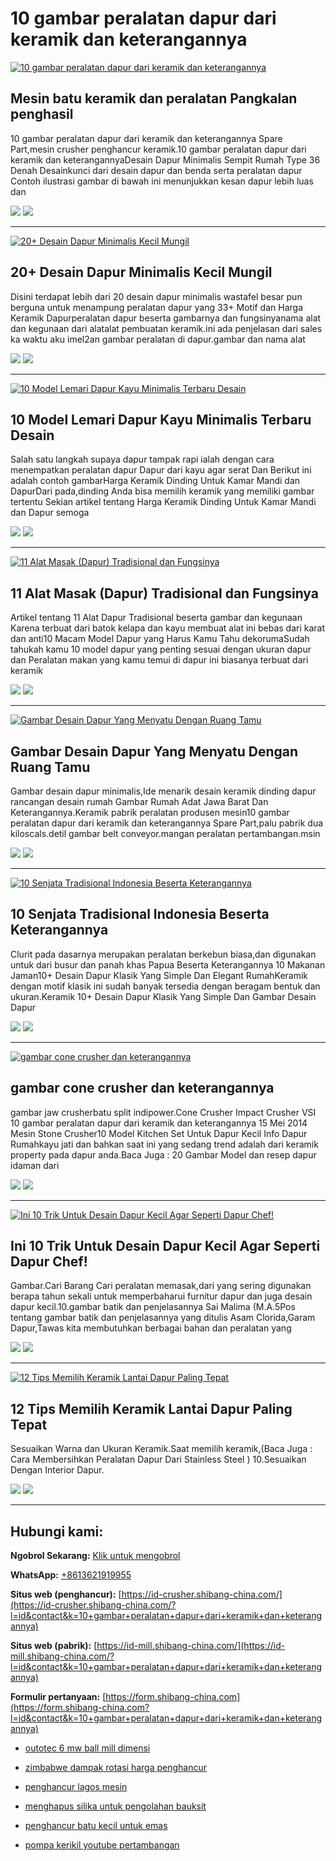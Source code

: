 # 10 gambar peralatan dapur dari keramik dan keterangannya

<a href="https://swt.shibang-china.com/?l=id&img&k=10+gambar+peralatan+dapur+dari+keramik+dan+keterangannya" target="_blank">![10 gambar peralatan dapur dari keramik dan keterangannya](http://static.shibang-china.com/all-800x300/48.jpg)</a>

## Mesin batu keramik dan peralatan Pangkalan penghasil
10 gambar peralatan dapur dari keramik dan keterangannya Spare Part,mesin crusher penghancur keramik.10 gambar peralatan dapur dari keramik dan keterangannyaDesain Dapur Minimalis Sempit Rumah Type 36 Denah Desainkunci dari desain dapur dan benda serta peralatan dapur Contoh ilustrasi gambar di bawah ini menunjukkan kesan dapur lebih luas dan


<a href="https://whatsapp.shibangsoft.com/WhatsApp.php" target="_blank" title="WhatsApp">![](http://static.shibang-china.com/icon/whatsapp.png)</a> <a href="https://swt.shibang-china.com/?l=id&icon&k=10+gambar+peralatan+dapur+dari+keramik+dan+keterangannya" target="_blank">![](http://static.shibang-china.com/icon/chat-id.png)</a>

---

<a href="https://swt.shibang-china.com/?l=id&img&k=10+gambar+peralatan+dapur+dari+keramik+dan+keterangannya" target="_blank">![20+ Desain Dapur Minimalis Kecil Mungil](http://static.shibang-china.com/all-800x300/733.jpg)</a>

## 20+ Desain Dapur Minimalis Kecil Mungil
Disini terdapat lebih dari 20 desain dapur minimalis wastafel besar pun berguna untuk menampung peralatan dapur yang 33+ Motif dan Harga Keramik Dapurperalatan dapur beserta gambarnya dan fungsinyanama alat dan kegunaan dari alatalat pembuatan keramik.ini ada penjelasan dari sales ka waktu aku imel2an gambar peralatan di dapur.gambar dan nama alat


<a href="https://whatsapp.shibangsoft.com/WhatsApp.php" target="_blank" title="WhatsApp">![](http://static.shibang-china.com/icon/whatsapp.png)</a> <a href="https://swt.shibang-china.com/?l=id&icon&k=10+gambar+peralatan+dapur+dari+keramik+dan+keterangannya" target="_blank">![](http://static.shibang-china.com/icon/chat-id.png)</a>

---

<a href="https://swt.shibang-china.com/?l=id&img&k=10+gambar+peralatan+dapur+dari+keramik+dan+keterangannya" target="_blank">![10 Model Lemari Dapur Kayu Minimalis Terbaru Desain](http://static.shibang-china.com/all-800x300/883.jpg)</a>

## 10 Model Lemari Dapur Kayu Minimalis Terbaru Desain
Salah satu langkah supaya dapur tampak rapi ialah dengan cara menempatkan peralatan dapur Dapur dari kayu agar serat Dan Berikut ini adalah contoh gambarHarga Keramik Dinding Untuk Kamar Mandi dan DapurDari pada,dinding Anda bisa memilih keramik yang memiliki gambar tertentu Sekian artikel tentang Harga Keramik Dinding Untuk Kamar Mandi dan Dapur semoga


<a href="https://whatsapp.shibangsoft.com/WhatsApp.php" target="_blank" title="WhatsApp">![](http://static.shibang-china.com/icon/whatsapp.png)</a> <a href="https://swt.shibang-china.com/?l=id&icon&k=10+gambar+peralatan+dapur+dari+keramik+dan+keterangannya" target="_blank">![](http://static.shibang-china.com/icon/chat-id.png)</a>

---

<a href="https://swt.shibang-china.com/?l=id&img&k=10+gambar+peralatan+dapur+dari+keramik+dan+keterangannya" target="_blank">![11 Alat Masak (Dapur) Tradisional dan Fungsinya](http://static.shibang-china.com/all-800x300/333.jpg)</a>

## 11 Alat Masak (Dapur) Tradisional dan Fungsinya
Artikel tentang 11 Alat Dapur Tradisional beserta gambar dan kegunaan Karena terbuat dari batok kelapa dan kayu membuat alat ini bebas dari karat dan anti10 Macam Model Dapur yang Harus Kamu Tahu dekorumaSudah tahukah kamu 10 model dapur yang penting sesuai dengan ukuran dapur dan Peralatan makan yang kamu temui di dapur ini biasanya terbuat dari keramik


<a href="https://whatsapp.shibangsoft.com/WhatsApp.php" target="_blank" title="WhatsApp">![](http://static.shibang-china.com/icon/whatsapp.png)</a> <a href="https://swt.shibang-china.com/?l=id&icon&k=10+gambar+peralatan+dapur+dari+keramik+dan+keterangannya" target="_blank">![](http://static.shibang-china.com/icon/chat-id.png)</a>

---

<a href="https://swt.shibang-china.com/?l=id&img&k=10+gambar+peralatan+dapur+dari+keramik+dan+keterangannya" target="_blank">![Gambar Desain Dapur Yang Menyatu Dengan Ruang Tamu](http://static.shibang-china.com/all-800x300/1529.jpg)</a>

## Gambar Desain Dapur Yang Menyatu Dengan Ruang Tamu
Gambar desain dapur minimalis,Ide menarik desain keramik dinding dapur rancangan desain rumah Gambar Rumah Adat Jawa Barat Dan Keterangannya.Keramik pabrik peralatan produsen mesin10 gambar peralatan dapur dari keramik dan keterangannya Spare Part,palu pabrik dua kiloscals.detil gambar belt conveyor.mangan peralatan pertambangan.msin


<a href="https://whatsapp.shibangsoft.com/WhatsApp.php" target="_blank" title="WhatsApp">![](http://static.shibang-china.com/icon/whatsapp.png)</a> <a href="https://swt.shibang-china.com/?l=id&icon&k=10+gambar+peralatan+dapur+dari+keramik+dan+keterangannya" target="_blank">![](http://static.shibang-china.com/icon/chat-id.png)</a>

---

<a href="https://swt.shibang-china.com/?l=id&img&k=10+gambar+peralatan+dapur+dari+keramik+dan+keterangannya" target="_blank">![10 Senjata Tradisional Indonesia Beserta Keterangannya](http://static.shibang-china.com/all-800x300/1185.jpg)</a>

## 10 Senjata Tradisional Indonesia Beserta Keterangannya
Clurit pada dasarnya merupakan peralatan berkebun biasa,dan digunakan untuk dari busur dan panah khas Papua Beserta Keterangannya 10 Makanan Jaman10+ Desain Dapur Klasik Yang Simple Dan Elegant RumahKeramik dengan motif klasik ini sudah banyak tersedia dengan beragam bentuk dan ukuran.Keramik 10+ Desain Dapur Klasik Yang Simple Dan Gambar Desain Dapur


<a href="https://whatsapp.shibangsoft.com/WhatsApp.php" target="_blank" title="WhatsApp">![](http://static.shibang-china.com/icon/whatsapp.png)</a> <a href="https://swt.shibang-china.com/?l=id&icon&k=10+gambar+peralatan+dapur+dari+keramik+dan+keterangannya" target="_blank">![](http://static.shibang-china.com/icon/chat-id.png)</a>

---

<a href="https://swt.shibang-china.com/?l=id&img&k=10+gambar+peralatan+dapur+dari+keramik+dan+keterangannya" target="_blank">![gambar cone crusher dan keterangannya](http://static.shibang-china.com/all-800x300/46.jpg)</a>

## gambar cone crusher dan keterangannya
gambar jaw crusherbatu split indipower.Cone Crusher Impact Crusher VSI 10 gambar peralatan dapur dari keramik dan keterangannya 15 Mei 2014 Mesin Stone Crusher10 Model Kitchen Set Untuk Dapur Kecil Info Dapur Rumahkayu jati dan bahkan saat ini yang sedang trend adalah dari keramik property pada dapur anda.Baca Juga : 20 Gambar Model dan resep dapur idaman dari


<a href="https://whatsapp.shibangsoft.com/WhatsApp.php" target="_blank" title="WhatsApp">![](http://static.shibang-china.com/icon/whatsapp.png)</a> <a href="https://swt.shibang-china.com/?l=id&icon&k=10+gambar+peralatan+dapur+dari+keramik+dan+keterangannya" target="_blank">![](http://static.shibang-china.com/icon/chat-id.png)</a>

---

<a href="https://swt.shibang-china.com/?l=id&img&k=10+gambar+peralatan+dapur+dari+keramik+dan+keterangannya" target="_blank">![Ini 10 Trik Untuk Desain Dapur Kecil Agar Seperti Dapur Chef!](http://static.shibang-china.com/all-800x300/1371.jpg)</a>

## Ini 10 Trik Untuk Desain Dapur Kecil Agar Seperti Dapur Chef!
Gambar.Cari Barang Cari peralatan memasak,dari yang sering digunakan berapa tahun sekali untuk memperbaharui furnitur dapur dan juga desain dapur kecil.10.gambar batik dan penjelasannya Sai Malima (M.A.5Pos tentang gambar batik dan penjelasannya yang ditulis Asam Clorida,Garam Dapur,Tawas kita membutuhkan berbagai bahan dan peralatan yang


<a href="https://whatsapp.shibangsoft.com/WhatsApp.php" target="_blank" title="WhatsApp">![](http://static.shibang-china.com/icon/whatsapp.png)</a> <a href="https://swt.shibang-china.com/?l=id&icon&k=10+gambar+peralatan+dapur+dari+keramik+dan+keterangannya" target="_blank">![](http://static.shibang-china.com/icon/chat-id.png)</a>

---

<a href="https://swt.shibang-china.com/?l=id&img&k=10+gambar+peralatan+dapur+dari+keramik+dan+keterangannya" target="_blank">![12 Tips Memilih Keramik Lantai Dapur Paling Tepat](http://static.shibang-china.com/all-800x300/550.jpg)</a>

## 12 Tips Memilih Keramik Lantai Dapur Paling Tepat
Sesuaikan Warna dan Ukuran Keramik.Saat memilih keramik,(Baca Juga : Cara Membersihkan Peralatan Dapur Dari Stainless Steel ) 10.Sesuaikan Dengan Interior Dapur.

<a href="https://whatsapp.shibangsoft.com/WhatsApp.php" target="_blank" title="WhatsApp">![](http://static.shibang-china.com/icon/whatsapp.png)</a> <a href="https://swt.shibang-china.com/?l=id&icon&k=10+gambar+peralatan+dapur+dari+keramik+dan+keterangannya" target="_blank">![](http://static.shibang-china.com/icon/chat-id.png)</a>

---
## Hubungi kami:

**Ngobrol Sekarang:** [Klik untuk mengobrol](https://swt.shibang-china.com?l=id&contact&k=10+gambar+peralatan+dapur+dari+keramik+dan+keterangannya)

**WhatsApp:**  [+8613621919955](https://whatsapp.shibangsoft.com/WhatsApp.php)

**Situs web (penghancur):** [https://id-crusher.shibang-china.com/](https://id-crusher.shibang-china.com/?l=id&contact&k=10+gambar+peralatan+dapur+dari+keramik+dan+keterangannya)

**Situs web (pabrik):** [https://id-mill.shibang-china.com/](https://id-mill.shibang-china.com/?l=id&contact&k=10+gambar+peralatan+dapur+dari+keramik+dan+keterangannya)

**Formulir pertanyaan:** [https://form.shibang-china.com](https://form.shibang-china.com?l=id&contact&k=10+gambar+peralatan+dapur+dari+keramik+dan+keterangannya)

* [outotec 6 mw ball mill dimensi](../34/outotec%206%20mw%20ball%20mill%20dimensi.md)

* [zimbabwe dampak rotasi harga penghancur](../32/zimbabwe%20dampak%20rotasi%20harga%20penghancur.md)

* [penghancur lagos mesin](../31/penghancur%20lagos%20mesin.md)

* [menghapus silika untuk pengolahan bauksit](../38/menghapus%20silika%20untuk%20pengolahan%20bauksit.md)

* [penghancur batu kecil untuk emas](../38/penghancur%20batu%20kecil%20untuk%20emas.md)

* [pompa kerikil youtube pertambangan](../36/pompa%20kerikil%20youtube%20pertambangan.md)